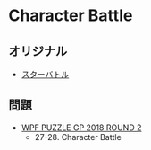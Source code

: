 # Character Battle

## オリジナル
- [スターバトル](starbattle.md)

## 問題
- [WPF PUZZLE GP 2018 ROUND 2](../questions/wpfpgp2018_2.md)
	- 27-28. Character Battle

